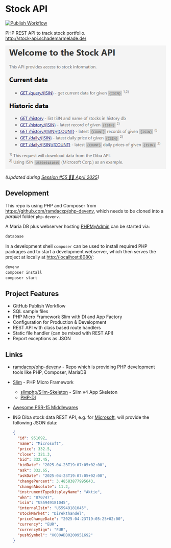 # Stock API

[![Publish Workflow](https://github.com/ramdacxp/stock-api/actions/workflows/publish.yml/badge.svg)](https://github.com/ramdacxp/stock-api/actions/workflows/publish.yml)

PHP REST API to track stock portfolio.  
<http://stock-api.schademarmelade.de/>

![REST API Index Page](screenshot.png)

_(Updated during [Session #55 👨‍💻 April 2025](https://session.pestilenz.org/))_

## Development

This repo is using PHP and Composer from <https://github.com/ramdacxp/php-devenv>, which needs to be cloned into a _parallel_ folder `php-devenv`.

A Maria DB plus webserver hosting [PHPMyAdmin](http://127.0.0.1:8181) can be started via:

```cmd
database
```

In a development shell `composer` can be used to install required PHP packages and to start a development webserver, which then serves the project at locally at <http://localhost:8080/>:

```cmd
devenv
composer install
composer start
```

## Project Features

* GitHub Publish Workflow
* SQL sample files
* PHP Micro Framework Slim with DI and App Factory
* Configuration for Production & Development
* REST API with class based route handlers
* Static file handler (can be mixed with REST API)
* Report exceptions as JSON

## Links

* [ramdacxp/php-devenv](https://github.com/ramdacxp/php-devenv) - Repo which is providing PHP development tools like PHP, Composer, MariaDB

* [Slim](https://www.slimframework.com/) - PHP Micro Framework
  * [slimphp/Slim-Skeleton](https://github.com/slimphp/Slim-Skeleton) - Slim v4 App Skeleton
  * [PHP-DI](https://php-di.org/doc/frameworks/slim.html)

* [Awesome PSR-15 Middlewares](https://github.com/middlewares/awesome-psr15-middlewares?tab=readme-ov-file)

* ING Diba stock data REST API, e.g. for [Microsoft](https://component-api.wertpapiere.ing.de/api/v1/components/instrumentheader/US5949181045), will provide the following JSON data:

  ```json
  {
    "id": 951692,
    "name": "Microsoft",
    "price": 332.5,
    "close": 321.3,
    "bid": 332.45,
    "bidDate": "2025-04-23T19:07:05+02:00",
    "ask": 332.65,
    "askDate": "2025-04-23T19:07:05+02:00",
    "changePercent": 3.48583877995643,
    "changeAbsolute": 11.2,
    "instrumentTypeDisplayName": "Aktie",
    "wkn": "870747",
    "isin": "US5949181045",
    "internalIsin": "US5949181045",
    "stockMarket": "Direkthandel",
    "priceChangeDate": "2025-04-23T19:05:25+02:00",
    "currency": "EUR",
    "currencySign": "EUR",
    "pushSymbol": "X000ADB0200951692"
  }
  ```
